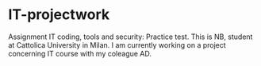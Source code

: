 # IT-projectwork
Assignment IT coding, tools and security:
Practice test.
This is NB, student at Cattolica University in Milan. I am currently working on a project concerning IT course with my coleague AD.
